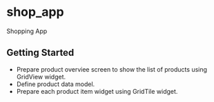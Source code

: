 # shop_app

Shopping App

## Getting Started

* Prepare product overviee screen to show the list of products using GridView widget.
* Define product data model.
* Prepare each product item widget using GridTile widget.
